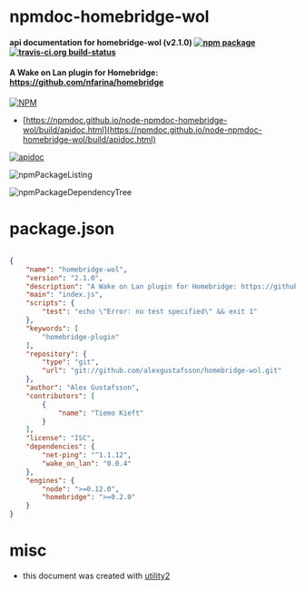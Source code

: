 # npmdoc-homebridge-wol

#### api documentation for  homebridge-wol (v2.1.0)  [![npm package](https://img.shields.io/npm/v/npmdoc-homebridge-wol.svg?style=flat-square)](https://www.npmjs.org/package/npmdoc-homebridge-wol) [![travis-ci.org build-status](https://api.travis-ci.org/npmdoc/node-npmdoc-homebridge-wol.svg)](https://travis-ci.org/npmdoc/node-npmdoc-homebridge-wol)

#### A Wake on Lan plugin for Homebridge: https://github.com/nfarina/homebridge

[![NPM](https://nodei.co/npm/homebridge-wol.png?downloads=true&downloadRank=true&stars=true)](https://www.npmjs.com/package/homebridge-wol)

- [https://npmdoc.github.io/node-npmdoc-homebridge-wol/build/apidoc.html](https://npmdoc.github.io/node-npmdoc-homebridge-wol/build/apidoc.html)

[![apidoc](https://npmdoc.github.io/node-npmdoc-homebridge-wol/build/screenCapture.buildCi.browser.%252Ftmp%252Fbuild%252Fapidoc.html.png)](https://npmdoc.github.io/node-npmdoc-homebridge-wol/build/apidoc.html)

![npmPackageListing](https://npmdoc.github.io/node-npmdoc-homebridge-wol/build/screenCapture.npmPackageListing.svg)

![npmPackageDependencyTree](https://npmdoc.github.io/node-npmdoc-homebridge-wol/build/screenCapture.npmPackageDependencyTree.svg)



# package.json

```json

{
    "name": "homebridge-wol",
    "version": "2.1.0",
    "description": "A Wake on Lan plugin for Homebridge: https://github.com/nfarina/homebridge",
    "main": "index.js",
    "scripts": {
        "test": "echo \"Error: no test specified\" && exit 1"
    },
    "keywords": [
        "homebridge-plugin"
    ],
    "repository": {
        "type": "git",
        "url": "git://github.com/alexgustafsson/homebridge-wol.git"
    },
    "author": "Alex Gustafsson",
    "contributors": [
        {
            "name": "Tiemo Kieft"
        }
    ],
    "license": "ISC",
    "dependencies": {
        "net-ping": "^1.1.12",
        "wake_on_lan": "0.0.4"
    },
    "engines": {
        "node": ">=0.12.0",
        "homebridge": ">=0.2.0"
    }
}
```



# misc
- this document was created with [utility2](https://github.com/kaizhu256/node-utility2)
